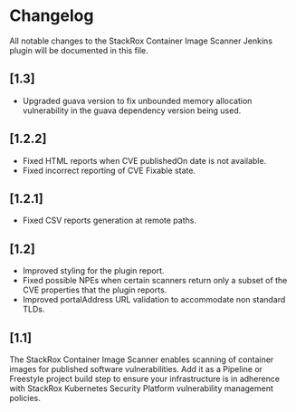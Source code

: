 # Changelog
All notable changes to the StackRox Container Image Scanner Jenkins plugin will be documented in this file.

## [1.3]
* Upgraded guava version to fix unbounded memory allocation vulnerability in the guava dependency version being used.

## [1.2.2]	
* Fixed HTML reports when CVE publishedOn date is not available.
* Fixed incorrect reporting of CVE Fixable state.

## [1.2.1]
* Fixed CSV reports generation at remote paths.

## [1.2]
* Improved styling for the plugin report.
* Fixed possible NPEs when certain scanners return only a subset of the CVE properties that the plugin reports.
* Improved portalAddress URL validation to accommodate non standard TLDs.


## [1.1]
The StackRox Container Image Scanner enables scanning of container images for published software vulnerabilities. 
Add it as a Pipeline or Freestyle project build step to ensure your infrastructure is in adherence with StackRox Kubernetes
Security Platform vulnerability management policies.
